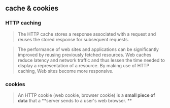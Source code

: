 ## cache & cookies
### HTTP caching

> The HTTP cache stores a response associated with a request and reuses the stored response for subsequent requests.
  
> The performance of web sites and applications can be significantly improved by reusing previously fetched resources. Web caches reduce latency and network traffic and thus lessen the time needed to display a representation of a resource. By making use of HTTP caching, Web sites become more responsive.
  
### cookies
> An HTTP cookie (web cookie, browser cookie) is a **small piece of data** that a **server sends to a user's web browser. **
  
